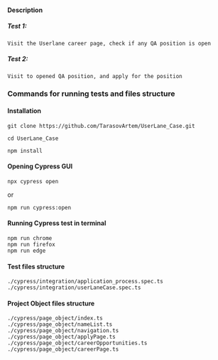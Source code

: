 #### Description

##### Test 1: 

    Visit the Userlane career page, check if any QA position is open


##### Test 2: 

    Visit to opened QA position, and apply for the position


### Commands for running tests and files structure

#### Installation

    git clone https://github.com/TarasovArtem/UserLane_Case.git

    cd UserLane_Case

    npm install


#### Opening Cypress GUI

    npx cypress open 

or 

    npm run cypress:open

#### Running Cypress test in terminal

    npm run chrome
    npm run firefox
    npm run edge


#### Test files structure

    ./cypress/integration/application_process.spec.ts
    ./cypress/integration/userLaneCase.spec.ts


#### Project Object files structure

    ./cypress/page_object/index.ts
    ./cypress/page_object/nameList.ts
    ./cypress/page_object/navigation.ts
    ./cypress/page_object/applyPage.ts
    ./cypress/page_object/careerOpportunities.ts
    ./cypress/page_object/careerPage.ts